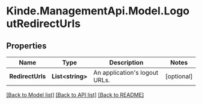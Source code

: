 # Kinde.ManagementApi.Model.LogoutRedirectUrls

## Properties

Name | Type | Description | Notes
------------ | ------------- | ------------- | -------------
**RedirectUrls** | **List&lt;string&gt;** | An application&#39;s logout URLs. | [optional] 

[[Back to Model list]](../README.md#documentation-for-models) [[Back to API list]](../README.md#documentation-for-api-endpoints) [[Back to README]](../README.md)

